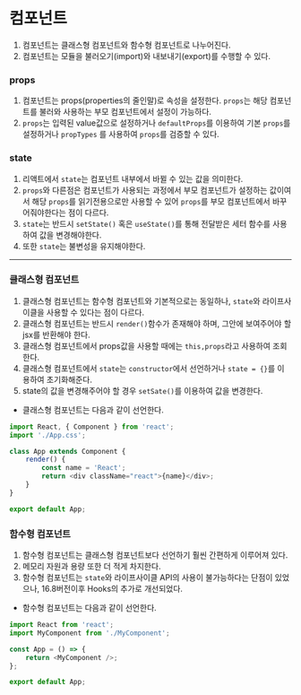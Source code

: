 # 컴포넌트

1. 컴포넌트는 클래스형 컴포넌트와 함수형 컴포넌트로 나누어진다.
2. 컴포넌트는 모듈을 불러오기(import)와 내보내기(export)를 수행할 수 있다.

### props

1. 컴포넌트는 props(properties의 줄인말)로 속성을 설정한다. `props`는 해당 컴포넌트를 불러와 사용하는 부모 컴포넌트에서 설정이 가능하다.
2. `props`는 입력된 value값으로 설정하거나 `defaultProps`를 이용하여 기본 `props`를 설정하거나 `propTypes` 를 사용하여 `props`를 검증할 수 있다.

### state

1. 리액트에서 `state`는 컴포넌트 내부에서 바뀔 수 있는 값을 의미한다.
2. `props`와 다른점은 컴포넌트가 사용되는 과정에서 부모 컴포넌트가 설정하는 값이여서 해당 `props`를 읽기전용으로만 사용할 수 있어 `props`를 부모 컴포넌트에서 바꾸어줘야한다는 점이 다르다.
3. `state`는 반드시 `setState()` 혹은 `useState()`를 통해 전달받은 세터 함수를 사용하여 값을 변경해야한다.
4. 또한 `state`는 불변성을 유지해야한다.

---

### 클래스형 컴포넌트

1. 클래스형 컴포넌트는 함수형 컴포넌트와 기본적으로는 동일하나, `state`와 라이프사이클을 사용할 수 있다는 점이 다르다.
2. 클래스형 컴포넌트는 반드시 `render()`함수가 존재해야 하며, 그안에 보여주어야 할 jsx를 반환해야 한다.
3. 클래스형 컴포넌트에서 props값을 사용할 때에는 `this,props`라고 사용하여 조회한다.
4. 클래스형 컴포넌트에서 `state`는 `constructor`에서 선언하거나 `state = {}`를 이용하여 초기화해준다.
5. state의 값을 변경해주어야 할 경우 `setSate()`를 이용하여 값을 변경한다.

-   클래스형 컴포넌트는 다음과 같이 선언한다.

```javascript
import React, { Component } from 'react';
import './App.css';

class App extends Component {
	render() {
		const name = 'React';
		return <div className="react">{name}</div>;
	}
}

export default App;
```

### 함수형 컴포넌트

1. 함수형 컴포넌트는 클래스형 컴포넌트보다 선언하기 훨씬 간편하게 이루어져 있다.
2. 메모리 자원과 용량 또한 더 적게 차지한다.
3. 함수형 컴포넌트는 `state`와 라이프사이클 API의 사용이 불가능하다는 단점이 있었으나, 16.8버전이후 Hooks의 추가로 개선되었다.

-   함수형 컴포넌트는 다음과 같이 선언한다.

```javascript
import React from 'react';
import MyComponent from './MyComponent';

const App = () => {
	return <MyComponent />;
};

export default App;
```
